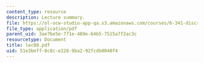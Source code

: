 ```yaml
---
content_type: resource
description: Lecture summary.
file: https://ol-ocw-studio-app-qa.s3.amazonaws.com/courses/6-341-discrete-time-signal-processing-fall-2005/51e3beff8c8ce2289ba292fcdb0040f4_lec08.pdf
file_type: application/pdf
parent_uid: 3ae7be5e-771e-489e-64b5-7515a7f2ac3c
resourcetype: Document
title: lec08.pdf
uid: 51e3beff-8c8c-e228-9ba2-92fcdb0040f4
---
```

